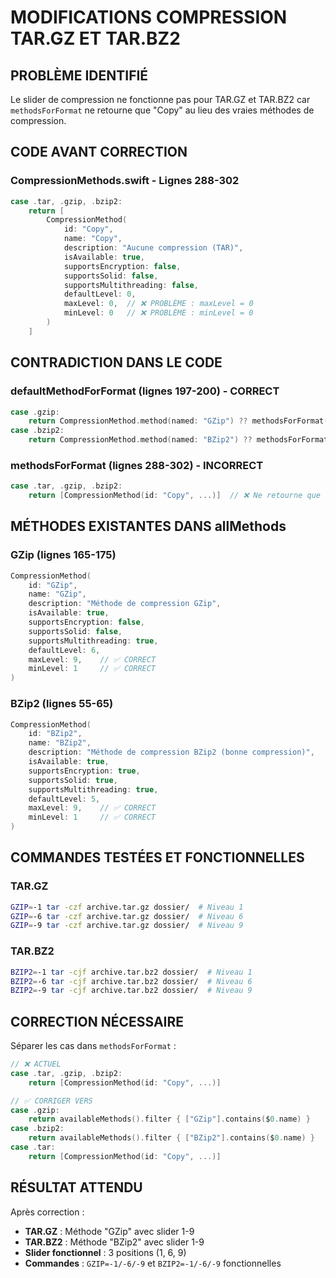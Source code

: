 # MODIFICATIONS COMPRESSION TAR.GZ ET TAR.BZ2

## PROBLÈME IDENTIFIÉ

Le slider de compression ne fonctionne pas pour TAR.GZ et TAR.BZ2 car `methodsForFormat` ne retourne que "Copy" au lieu des vraies méthodes de compression.

## CODE AVANT CORRECTION

### CompressionMethods.swift - Lignes 288-302

```swift
case .tar, .gzip, .bzip2:
    return [
        CompressionMethod(
            id: "Copy",
            name: "Copy",
            description: "Aucune compression (TAR)",
            isAvailable: true,
            supportsEncryption: false,
            supportsSolid: false,
            supportsMultithreading: false,
            defaultLevel: 0,
            maxLevel: 0,  // ❌ PROBLÈME : maxLevel = 0
            minLevel: 0   // ❌ PROBLÈME : minLevel = 0
        )
    ]
```

## CONTRADICTION DANS LE CODE

### defaultMethodForFormat (lignes 197-200) - CORRECT
```swift
case .gzip:
    return CompressionMethod.method(named: "GZip") ?? methodsForFormat(format).first!
case .bzip2:
    return CompressionMethod.method(named: "BZip2") ?? methodsForFormat(format).first!
```

### methodsForFormat (lignes 288-302) - INCORRECT
```swift
case .tar, .gzip, .bzip2:
    return [CompressionMethod(id: "Copy", ...)]  // ❌ Ne retourne que "Copy"
```

## MÉTHODES EXISTANTES DANS allMethods

### GZip (lignes 165-175)
```swift
CompressionMethod(
    id: "GZip",
    name: "GZip",
    description: "Méthode de compression GZip",
    isAvailable: true,
    supportsEncryption: false,
    supportsSolid: false,
    supportsMultithreading: true,
    defaultLevel: 6,
    maxLevel: 9,    // ✅ CORRECT
    minLevel: 1     // ✅ CORRECT
)
```

### BZip2 (lignes 55-65)
```swift
CompressionMethod(
    id: "BZip2",
    name: "BZip2",
    description: "Méthode de compression BZip2 (bonne compression)",
    isAvailable: true,
    supportsEncryption: true,
    supportsSolid: true,
    supportsMultithreading: true,
    defaultLevel: 5,
    maxLevel: 9,    // ✅ CORRECT
    minLevel: 1     // ✅ CORRECT
)
```

## COMMANDES TESTÉES ET FONCTIONNELLES

### TAR.GZ
```bash
GZIP=-1 tar -czf archive.tar.gz dossier/  # Niveau 1
GZIP=-6 tar -czf archive.tar.gz dossier/  # Niveau 6
GZIP=-9 tar -czf archive.tar.gz dossier/  # Niveau 9
```

### TAR.BZ2
```bash
BZIP2=-1 tar -cjf archive.tar.bz2 dossier/  # Niveau 1
BZIP2=-6 tar -cjf archive.tar.bz2 dossier/  # Niveau 6
BZIP2=-9 tar -cjf archive.tar.bz2 dossier/  # Niveau 9
```

## CORRECTION NÉCESSAIRE

Séparer les cas dans `methodsForFormat` :

```swift
// ❌ ACTUEL
case .tar, .gzip, .bzip2:
    return [CompressionMethod(id: "Copy", ...)]

// ✅ CORRIGER VERS
case .gzip:
    return availableMethods().filter { ["GZip"].contains($0.name) }
case .bzip2:
    return availableMethods().filter { ["BZip2"].contains($0.name) }
case .tar:
    return [CompressionMethod(id: "Copy", ...)]
```

## RÉSULTAT ATTENDU

Après correction :
- **TAR.GZ** : Méthode "GZip" avec slider 1-9
- **TAR.BZ2** : Méthode "BZip2" avec slider 1-9
- **Slider fonctionnel** : 3 positions (1, 6, 9)
- **Commandes** : `GZIP=-1/-6/-9` et `BZIP2=-1/-6/-9` fonctionnelles

